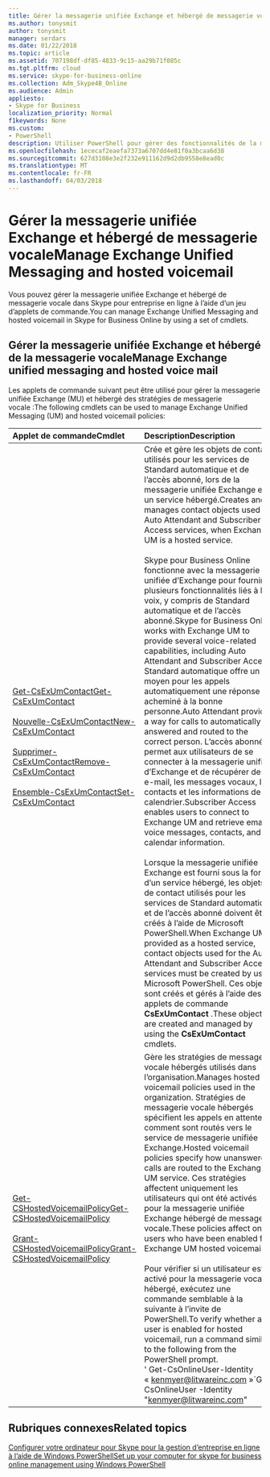 ```yaml
---
title: Gérer la messagerie unifiée Exchange et hébergé de messagerie vocale
ms.author: tonysmit
author: tonysmit
manager: serdars
ms.date: 01/22/2018
ms.topic: article
ms.assetid: 707198df-df85-4833-9c15-aa29b71f085c
ms.tgt.pltfrm: cloud
ms.service: skype-for-business-online
ms.collection: Adm_Skype4B_Online
ms.audience: Admin
appliesto:
- Skype for Business
localization_priority: Normal
f1keywords: None
ms.custom:
- PowerShell
description: Utiliser PowerShell pour gérer des fonctionnalités de la messagerie unifiée Exchange telles que de Standard automatique et l’accès abonné et hébergé de messagerie vocale dans Skype pour l’activité en ligne.
ms.openlocfilehash: 1ececaf2eaefa7373a6707dd4e81f0a3bcaa6d38
ms.sourcegitcommit: 627d3108e3e2f232e911162d9d2db9558e8ead0c
ms.translationtype: MT
ms.contentlocale: fr-FR
ms.lasthandoff: 04/03/2018
---
```

# <a name="manage-exchange-unified-messaging-and-hosted-voicemail"></a><span data-ttu-id="c314b-103">Gérer la messagerie unifiée Exchange et hébergé de messagerie vocale</span><span class="sxs-lookup"><span data-stu-id="c314b-103">Manage Exchange Unified Messaging and hosted voicemail</span></span>

<span data-ttu-id="c314b-104">Vous pouvez gérer la messagerie unifiée Exchange et hébergé de messagerie vocale dans Skype pour entreprise en ligne à l’aide d’un jeu d’applets de commande.</span><span class="sxs-lookup"><span data-stu-id="c314b-104">You can manage Exchange Unified Messaging and hosted voicemail in Skype for Business Online by using a set of cmdlets.</span></span>
  
## <a name="manage-exchange-unified-messaging-and-hosted-voice-mail"></a><span data-ttu-id="c314b-105">Gérer la messagerie unifiée Exchange et hébergé de la messagerie vocale</span><span class="sxs-lookup"><span data-stu-id="c314b-105">Manage Exchange unified messaging and hosted voice mail</span></span>

<span data-ttu-id="c314b-106">Les applets de commande suivant peut être utilisé pour gérer la messagerie unifiée Exchange (MU) et hébergé des stratégies de messagerie vocale :</span><span class="sxs-lookup"><span data-stu-id="c314b-106">The following cmdlets can be used to manage Exchange Unified Messaging (UM) and hosted voicemail policies:</span></span>
  
|<span data-ttu-id="c314b-107">**Applet de commande**</span><span class="sxs-lookup"><span data-stu-id="c314b-107">**Cmdlet**</span></span>|<span data-ttu-id="c314b-108">**Description**</span><span class="sxs-lookup"><span data-stu-id="c314b-108">**Description**</span></span>|
|:-----|:-----|
|[<span data-ttu-id="c314b-109">Get-CsExUmContact</span><span class="sxs-lookup"><span data-stu-id="c314b-109">Get-CsExUmContact</span></span>](https://go.microsoft.com/fwlink/p/?linkid=849628) <br/><br/> [<span data-ttu-id="c314b-110">Nouvelle-CsExUmContact</span><span class="sxs-lookup"><span data-stu-id="c314b-110">New-CsExUmContact</span></span>](https://go.microsoft.com/fwlink/p/?linkid=849629) <br/> <br/>[<span data-ttu-id="c314b-111">Supprimer-CsExUmContact</span><span class="sxs-lookup"><span data-stu-id="c314b-111">Remove-CsExUmContact</span></span>](https://go.microsoft.com/fwlink/p/?linkid=849630) <br/> <br/>[<span data-ttu-id="c314b-112">Ensemble-CsExUmContact</span><span class="sxs-lookup"><span data-stu-id="c314b-112">Set-CsExUmContact</span></span>](https://go.microsoft.com/fwlink/p/?linkid=849631) <br/> |<span data-ttu-id="c314b-113">Crée et gère les objets de contact utilisés pour les services de Standard automatique et de l’accès abonné, lors de la messagerie unifiée Exchange est un service hébergé.</span><span class="sxs-lookup"><span data-stu-id="c314b-113">Creates and manages contact objects used for Auto Attendant and Subscriber Access services, when Exchange UM is a hosted service.</span></span>  <br/><br/> <span data-ttu-id="c314b-114">Skype pour Business Online fonctionne avec la messagerie unifiée d’Exchange pour fournir plusieurs fonctionnalités liés à la voix, y compris de Standard automatique et de l’accès abonné.</span><span class="sxs-lookup"><span data-stu-id="c314b-114">Skype for Business Online works with Exchange UM to provide several voice-related capabilities, including Auto Attendant and Subscriber Access.</span></span> <span data-ttu-id="c314b-115">Standard automatique offre un moyen pour les appels automatiquement une réponse et acheminé à la bonne personne.</span><span class="sxs-lookup"><span data-stu-id="c314b-115">Auto Attendant provides a way for calls to automatically be answered and routed to the correct person.</span></span> <span data-ttu-id="c314b-116">L’accès abonné permet aux utilisateurs de se connecter à la messagerie unifiée d’Exchange et de récupérer des e-mail, les messages vocaux, les contacts et les informations de calendrier.</span><span class="sxs-lookup"><span data-stu-id="c314b-116">Subscriber Access enables users to connect to Exchange UM and retrieve email, voice messages, contacts, and calendar information.</span></span>  <br/><br/> <span data-ttu-id="c314b-117">Lorsque la messagerie unifiée Exchange est fourni sous la forme d’un service hébergé, les objets de contact utilisés pour les services de Standard automatique et de l’accès abonné doivent être créés à l’aide de Microsoft PowerShell.</span><span class="sxs-lookup"><span data-stu-id="c314b-117">When Exchange UM is provided as a hosted service, contact objects used for the Auto Attendant and Subscriber Access services must be created by using Microsoft PowerShell.</span></span> <span data-ttu-id="c314b-118">Ces objets sont créés et gérés à l’aide des applets de commande **CsExUmContact** .</span><span class="sxs-lookup"><span data-stu-id="c314b-118">These objects are created and managed by using the **CsExUmContact** cmdlets.</span></span> <br/> |
|[<span data-ttu-id="c314b-119">Get-CSHostedVoicemailPolicy</span><span class="sxs-lookup"><span data-stu-id="c314b-119">Get-CSHostedVoicemailPolicy</span></span>](https://go.microsoft.com/fwlink/p/?linkid=849633) <br/> <br/>[<span data-ttu-id="c314b-120">Grant-CSHostedVoicemailPolicy</span><span class="sxs-lookup"><span data-stu-id="c314b-120">Grant-CSHostedVoicemailPolicy</span></span>](https://go.microsoft.com/fwlink/p/?linkid=849602) <br/> |<span data-ttu-id="c314b-121">Gère les stratégies de messagerie vocale hébergés utilisés dans l’organisation.</span><span class="sxs-lookup"><span data-stu-id="c314b-121">Manages hosted voicemail policies used in the organization.</span></span> <span data-ttu-id="c314b-122">Stratégies de messagerie vocale hébergés spécifient les appels en attente comment sont routés vers le service de messagerie unifiée Exchange.</span><span class="sxs-lookup"><span data-stu-id="c314b-122">Hosted voicemail policies specify how unanswered calls are routed to the Exchange UM service.</span></span> <span data-ttu-id="c314b-123">Ces stratégies affectent uniquement les utilisateurs qui ont été activés pour la messagerie unifiée Exchange hébergé de messagerie vocale.</span><span class="sxs-lookup"><span data-stu-id="c314b-123">These policies affect only users who have been enabled for Exchange UM hosted voicemail.</span></span>  <br/><br/> <span data-ttu-id="c314b-124">Pour vérifier si un utilisateur est activé pour la messagerie vocale hébergé, exécutez une commande semblable à la suivante à l’invite de PowerShell.</span><span class="sxs-lookup"><span data-stu-id="c314b-124">To verify whether a user is enabled for hosted voicemail, run a command similar to the following from the PowerShell prompt.</span></span>  <br/> <span data-ttu-id="c314b-125">' Get-CsOnlineUser-Identity « kenmyer@litwareinc.com »</span><span class="sxs-lookup"><span data-stu-id="c314b-125">\`Get-CsOnlineUser -Identity "kenmyer@litwareinc.com"</span></span> | <span data-ttu-id="c314b-126">Select-Object HostedVoiceMail'</span><span class="sxs-lookup"><span data-stu-id="c314b-126">Select-Object HostedVoiceMail\`</span></span>|
   

## <a name="related-topics"></a><span data-ttu-id="c314b-127">Rubriques connexes</span><span class="sxs-lookup"><span data-stu-id="c314b-127">Related topics</span></span>
[<span data-ttu-id="c314b-128">Configurer votre ordinateur pour Skype pour la gestion d’entreprise en ligne à l’aide de Windows PowerShell</span><span class="sxs-lookup"><span data-stu-id="c314b-128">Set up your computer for skype for business online management using Windows PowerShell</span></span>](set-up-your-computer-for-windows-powershell.md)

  
 